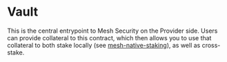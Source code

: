 # Vault

This is the central entrypoint to Mesh Security on the Provider side. Users can provide collateral to this contract,
which then allows you to use that collateral to both stake locally (see [mesh-native-staking](../native-staking)),
as well as cross-stake.
